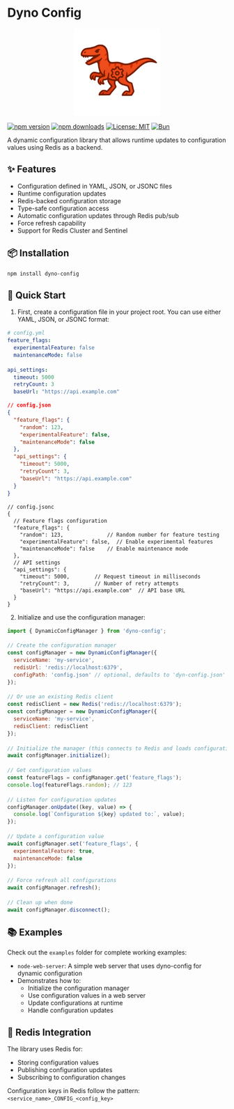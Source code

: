 # Dyno Config
<div align="center">
  <img src="dyno.png" onerror="this.onerror=null; this.src='https://github.com/picolov/dyno-config/blob/master/dyno.png'" alt="Dyno Config Logo" width="200" />
</div>

[![npm version](https://img.shields.io/npm/v/dyno-config.svg?style=flat-square)](https://www.npmjs.com/package/dyno-config)
[![npm downloads](https://img.shields.io/npm/dm/dyno-config.svg?style=flat-square)](https://www.npmjs.com/package/dyno-config)
[![License: MIT](https://img.shields.io/badge/License-MIT-yellow.svg?style=flat-square)](https://opensource.org/licenses/MIT)
[![Bun](https://img.shields.io/badge/Bun-1.0.0-blue?style=flat-square)](https://bun.sh)

A dynamic configuration library that allows runtime updates to configuration values using Redis as a backend.

## ✨ Features

- Configuration defined in YAML, JSON, or JSONC files
- Runtime configuration updates
- Redis-backed configuration storage
- Type-safe configuration access
- Automatic configuration updates through Redis pub/sub
- Force refresh capability
- Support for Redis Cluster and Sentinel

## 📦 Installation

```bash
npm install dyno-config
```

## 🚀 Quick Start

1. First, create a configuration file in your project root. You can use either YAML, JSON, or JSONC format:

```yaml
# config.yml
feature_flags:
  experimentalFeature: false
  maintenanceMode: false

api_settings:
  timeout: 5000
  retryCount: 3
  baseUrl: "https://api.example.com"
```

```json
// config.json
{
  "feature_flags": {
    "random": 123,
    "experimentalFeature": false,
    "maintenanceMode": false
  },
  "api_settings": {
    "timeout": 5000,
    "retryCount": 3,
    "baseUrl": "https://api.example.com"
  }
}
```

```jsonc
// config.jsonc
{
  // Feature flags configuration
  "feature_flags": {
    "random": 123,              // Random number for feature testing
    "experimentalFeature": false,  // Enable experimental features
    "maintenanceMode": false    // Enable maintenance mode
  },
  // API settings
  "api_settings": {
    "timeout": 5000,        // Request timeout in milliseconds
    "retryCount": 3,        // Number of retry attempts
    "baseUrl": "https://api.example.com"  // API base URL
  }
}
```

2. Initialize and use the configuration manager:

```javascript
import { DynamicConfigManager } from 'dyno-config';

// Create the configuration manager
const configManager = new DynamicConfigManager({
  serviceName: 'my-service',
  redisUrl: 'redis://localhost:6379',
  configPath: 'config.json' // optional, defaults to 'dyn-config.json'
});

// Or use an existing Redis client
const redisClient = new Redis('redis://localhost:6379');
const configManager = new DynamicConfigManager({
  serviceName: 'my-service',
  redisClient: redisClient
});

// Initialize the manager (this connects to Redis and loads configurations)
await configManager.initialize();

// Get configuration values
const featureFlags = configManager.get('feature_flags');
console.log(featureFlags.random); // 123

// Listen for configuration updates
configManager.onUpdate((key, value) => {
  console.log(`Configuration ${key} updated to:`, value);
});

// Update a configuration value
await configManager.set('feature_flags', {
  experimentalFeature: true,
  maintenanceMode: false
});

// Force refresh all configurations
await configManager.refresh();

// Clean up when done
await configManager.disconnect();
```

## 📚 Examples

Check out the `examples` folder for complete working examples:

- `node-web-server`: A simple web server that uses dyno-config for dynamic configuration
- Demonstrates how to:
  - Initialize the configuration manager
  - Use configuration values in a web server
  - Update configurations at runtime
  - Handle configuration updates

## 🔌 Redis Integration

The library uses Redis for:
- Storing configuration values
- Publishing configuration updates
- Subscribing to configuration changes

Configuration keys in Redis follow the pattern: `<service_name>_CONFIG_<config_key>`

